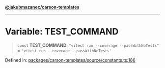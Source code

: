 [**@jakubmazanec/carson-templates**](../README.md)

---

# Variable: TEST_COMMAND

> `const` **TEST_COMMAND**: `"vitest run --coverage --passWithNoTests"` =
> `'vitest run --coverage --passWithNoTests'`

Defined in:
[packages/carson-templates/source/constants.ts:186](https://github.com/jakubmazanec/tools/blob/adfe44f908094c1d1cdf19837842b33066bbd9d7/packages/carson-templates/source/constants.ts#L186)
